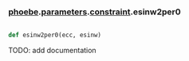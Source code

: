 ### [phoebe](phoebe.md).[parameters](phoebe.parameters.md).[constraint](phoebe.parameters.constraint.md).esinw2per0

```py

def esinw2per0(ecc, esinw)

```



TODO: add documentation

